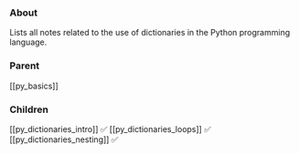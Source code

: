 ### About
Lists all notes related to the use of dictionaries in the Python programming language.

### Parent
[[py_basics]]

### Children
[[py_dictionaries_intro]] ✅
[[py_dictionaries_loops]] ✅
[[py_dictionaries_nesting]] ✅